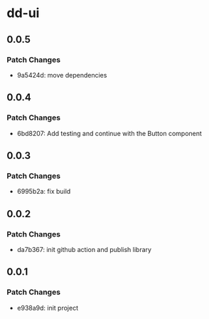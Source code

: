 # dd-ui

## 0.0.5

### Patch Changes

- 9a5424d: move dependencies

## 0.0.4

### Patch Changes

- 6bd8207: Add testing and continue with the Button component

## 0.0.3

### Patch Changes

- 6995b2a: fix build

## 0.0.2

### Patch Changes

- da7b367: init github action and publish library

## 0.0.1

### Patch Changes

- e938a9d: init project
